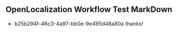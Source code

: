 ## OpenLocalization Workflow Test MarkDown
* b25b294f-46c3-4a97-bb0e-9e495d48a80a thanks!

<!--HONumber=Jul16_HO5-->


